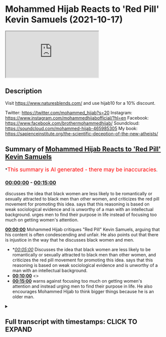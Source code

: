 # Mohammed Hijab Reacts to 'Red Pill' Kevin Samuels (2021-10-17)

<iframe loading='lazy' src='https://www.youtube.com/embed/V-77OQU9Ul8'></iframe>

## Description

Visit https://www.naturesblends.com/ and use hijab10 for a 10% discount. 

Twitter: https://twitter.com/mohammed_hijab?s=20
Instagram: https://www.instagram.com/mohammedhijabofficial/?hl=en
Facebook: https://www.facebook.com/brothermohammedhijab/
Soundcloud: https://soundcloud.com/mohammed-hijab-465985305
My book: https://sapienceinstitute.org/the-scientific-deception-of-the-new-atheists/

## Summary of [Mohammed Hijab Reacts to 'Red Pill' Kevin Samuels](https://www.youtube.com/watch?v=V-77OQU9Ul8)


*<span style="color:red; font-size:125%">This summary is AI generated - there may be inaccuracies</span>.

### [00:00:00](https://www.youtube.com/watch?v=V-77OQU9Ul8&t=0) - [00:15:00](https://www.youtube.com/watch?v=V-77OQU9Ul8&t=900)

 discusses the idea that black women are less likely to be romantically or sexually attracted to black men than other women, and criticizes the red pill movement for promoting this idea. says that this reasoning is based on weak sociological evidence and is unworthy of a man with an intellectual background. urges men to find their purpose in life instead of focusing too much on getting women's attention.

**[00:00:00](https://www.youtube.com/watch?v=V-77OQU9Ul8&t=0)** Mohammed Hijab critiques "Red Pill" Kevin Samuels, arguing that his content is often condescending and unfair. He also points out that there is injustice in the way that he discusses black women and men.
* **[00:05:00](https://www.youtube.com/watch?v=V-77OQU9Ul8&t=300)* Discusses the idea that black women are less likely to be romantically or sexually attracted to black men than other women, and criticizes the red pill movement for promoting this idea. says that this reasoning is based on weak sociological evidence and is unworthy of a man with an intellectual background.
* **[00:10:00](https://www.youtube.com/watch?v=V-77OQU9Ul8&t=600)** <>
* **[00:15:00](https://www.youtube.com/watch?v=V-77OQU9Ul8&t=900)** warns against focusing too much on getting women's attention and instead urging men to find their purpose in life. He also encourages Mohammed Hijab to think bigger things because he is an older man.

<details><summary><h2>Full transcript with timestamps: CLICK TO EXPAND</h2></summary>

[0:00:00](https://youtu.be/V-77OQU9Ul8?t=0) is the hijab 10  
[0:00:01](https://youtu.be/V-77OQU9Ul8?t=1) discount code for 10 percent discount on  
[0:00:03](https://youtu.be/V-77OQU9Ul8?t=3) a wide range of products including  
[0:00:05](https://youtu.be/V-77OQU9Ul8?t=5) premium ethiopian black seed products  
[0:00:08](https://youtu.be/V-77OQU9Ul8?t=8) go to kuala lude app in charlotte the  
[0:00:10](https://youtu.be/V-77OQU9Ul8?t=10) app tracks versus pages and time spent  
[0:00:13](https://youtu.be/V-77OQU9Ul8?t=13) reading and the verses to pages function  
[0:00:15](https://youtu.be/V-77OQU9Ul8?t=15) takes you from reading a few verses a  
[0:00:17](https://youtu.be/V-77OQU9Ul8?t=17) day to a few pages a day this project is  
[0:00:20](https://youtu.be/V-77OQU9Ul8?t=20) for the real enthusiasts if there's  
[0:00:22](https://youtu.be/V-77OQU9Ul8?t=22) enough of us out there this will become  
[0:00:24](https://youtu.be/V-77OQU9Ul8?t=24) the future of quran apps and support the  
[0:00:27](https://youtu.be/V-77OQU9Ul8?t=27) project if you can't inshallah may allah  
[0:00:28](https://youtu.be/V-77OQU9Ul8?t=28) bless  
[0:00:38](https://youtu.be/V-77OQU9Ul8?t=38) how are you guys doing today i'm going  
[0:00:40](https://youtu.be/V-77OQU9Ul8?t=40) to be reacting to a man referred to as  
[0:00:42](https://youtu.be/V-77OQU9Ul8?t=42) kevin samuels a man who's seen as one of  
[0:00:45](https://youtu.be/V-77OQU9Ul8?t=45) the most influential voices you could  
[0:00:46](https://youtu.be/V-77OQU9Ul8?t=46) even say the most influential voice in  
[0:00:49](https://youtu.be/V-77OQU9Ul8?t=49) what is referred to as the red pill  
[0:00:51](https://youtu.be/V-77OQU9Ul8?t=51) movement  
[0:00:52](https://youtu.be/V-77OQU9Ul8?t=52) now what is the red pill movement that  
[0:00:53](https://youtu.be/V-77OQU9Ul8?t=53) is another discussion for another day  
[0:00:55](https://youtu.be/V-77OQU9Ul8?t=55) but suffice it for me to say today that  
[0:00:57](https://youtu.be/V-77OQU9Ul8?t=57) this individual he has women come onto  
[0:00:59](https://youtu.be/V-77OQU9Ul8?t=59) his platforms like usually divorcees  
[0:01:01](https://youtu.be/V-77OQU9Ul8?t=61) single mothers women that have been  
[0:01:02](https://youtu.be/V-77OQU9Ul8?t=62) married before when they have had  
[0:01:04](https://youtu.be/V-77OQU9Ul8?t=64) relationships have have our children and  
[0:01:06](https://youtu.be/V-77OQU9Ul8?t=66) so on maybe over 30  
[0:01:08](https://youtu.be/V-77OQU9Ul8?t=68) and he proceeds to dismantling you could  
[0:01:10](https://youtu.be/V-77OQU9Ul8?t=70) say shutting down what is referred to at  
[0:01:12](https://youtu.be/V-77OQU9Ul8?t=72) least in the literature as  
[0:01:13](https://youtu.be/V-77OQU9Ul8?t=73) positive illusions that they may have of  
[0:01:15](https://youtu.be/V-77OQU9Ul8?t=75) the so-called  
[0:01:17](https://youtu.be/V-77OQU9Ul8?t=77) yes the so-called marriage market  
[0:01:20](https://youtu.be/V-77OQU9Ul8?t=80) he will deconstruct that he'll make them  
[0:01:22](https://youtu.be/V-77OQU9Ul8?t=82) see reason look to reason be more  
[0:01:24](https://youtu.be/V-77OQU9Ul8?t=84) realistic their expectations of marriage  
[0:01:26](https://youtu.be/V-77OQU9Ul8?t=86) and so on and he actually became  
[0:01:28](https://youtu.be/V-77OQU9Ul8?t=88) prominent on the internet after one  
[0:01:30](https://youtu.be/V-77OQU9Ul8?t=90) particular video what would you rank  
[0:01:31](https://youtu.be/V-77OQU9Ul8?t=91) yourself on a scale from one to ten you  
[0:01:33](https://youtu.be/V-77OQU9Ul8?t=93) cannot use seven  
[0:01:35](https://youtu.be/V-77OQU9Ul8?t=95) would i rate myself  
[0:01:36](https://youtu.be/V-77OQU9Ul8?t=96) just your face  
[0:01:38](https://youtu.be/V-77OQU9Ul8?t=98) uh my face when i wake up five but when  
[0:01:40](https://youtu.be/V-77OQU9Ul8?t=100) i put myself together six  
[0:01:42](https://youtu.be/V-77OQU9Ul8?t=102) okay  
[0:01:43](https://youtu.be/V-77OQU9Ul8?t=103) and how tall are you  
[0:01:46](https://youtu.be/V-77OQU9Ul8?t=106) five five dress size  
[0:01:48](https://youtu.be/V-77OQU9Ul8?t=108) i'm sorry your dress size  
[0:01:52](https://youtu.be/V-77OQU9Ul8?t=112) okay so that makes you  
[0:01:54](https://youtu.be/V-77OQU9Ul8?t=114) if you give yourself a five that's  
[0:01:56](https://youtu.be/V-77OQU9Ul8?t=116) average  
[0:01:58](https://youtu.be/V-77OQU9Ul8?t=118) yes  
[0:01:59](https://youtu.be/V-77OQU9Ul8?t=119) so average looking women  
[0:02:02](https://youtu.be/V-77OQU9Ul8?t=122) tend not to get  
[0:02:04](https://youtu.be/V-77OQU9Ul8?t=124) high earning men  
[0:02:08](https://youtu.be/V-77OQU9Ul8?t=128) they tend to get average men  
[0:02:13](https://youtu.be/V-77OQU9Ul8?t=133) so um did you did you i mean stop right  
[0:02:15](https://youtu.be/V-77OQU9Ul8?t=135) there stop right there  
[0:02:17](https://youtu.be/V-77OQU9Ul8?t=137) stop right there breathe and digest  
[0:02:22](https://youtu.be/V-77OQU9Ul8?t=142) you're 35 years old and you can look  
[0:02:25](https://youtu.be/V-77OQU9Ul8?t=145) around and see the world  
[0:02:28](https://youtu.be/V-77OQU9Ul8?t=148) you don't tend to see  
[0:02:29](https://youtu.be/V-77OQU9Ul8?t=149) higher earning men  
[0:02:31](https://youtu.be/V-77OQU9Ul8?t=151) with average looking women  
[0:02:35](https://youtu.be/V-77OQU9Ul8?t=155) off rip  
[0:02:37](https://youtu.be/V-77OQU9Ul8?t=157) if you do see them they got them they  
[0:02:39](https://youtu.be/V-77OQU9Ul8?t=159) got their average looking woman when  
[0:02:41](https://youtu.be/V-77OQU9Ul8?t=161) they were both really young and he built  
[0:02:43](https://youtu.be/V-77OQU9Ul8?t=163) his way up but a man earning the kind of  
[0:02:46](https://youtu.be/V-77OQU9Ul8?t=166) money you're talking about does not go  
[0:02:48](https://youtu.be/V-77OQU9Ul8?t=168) for an average looking woman  
[0:02:52](https://youtu.be/V-77OQU9Ul8?t=172) i mean my body is not average so but  
[0:02:56](https://youtu.be/V-77OQU9Ul8?t=176) ma'am you please don't make me say it  
[0:02:59](https://youtu.be/V-77OQU9Ul8?t=179) hey what  
[0:03:05](https://youtu.be/V-77OQU9Ul8?t=185) i really just wanted some advice i love  
[0:03:07](https://youtu.be/V-77OQU9Ul8?t=187) you i'm giving you i'm giving you advice  
[0:03:09](https://youtu.be/V-77OQU9Ul8?t=189) but you're not taking it  
[0:03:10](https://youtu.be/V-77OQU9Ul8?t=190) the advice is man ma'am  
[0:03:13](https://youtu.be/V-77OQU9Ul8?t=193) you're average looking at best  
[0:03:16](https://youtu.be/V-77OQU9Ul8?t=196) i'm taking it in but okay but you're not  
[0:03:19](https://youtu.be/V-77OQU9Ul8?t=199) accepting the fact that  
[0:03:21](https://youtu.be/V-77OQU9Ul8?t=201) okay  
[0:03:22](https://youtu.be/V-77OQU9Ul8?t=202) right so we've just seen what kind of  
[0:03:24](https://youtu.be/V-77OQU9Ul8?t=204) flavor that his content has to offer now  
[0:03:27](https://youtu.be/V-77OQU9Ul8?t=207) of course for better or for worse  
[0:03:29](https://youtu.be/V-77OQU9Ul8?t=209) this can be very uncomfortable watching  
[0:03:31](https://youtu.be/V-77OQU9Ul8?t=211) to be honest with you putting women in a  
[0:03:32](https://youtu.be/V-77OQU9Ul8?t=212) spot like that speaking to them publicly  
[0:03:34](https://youtu.be/V-77OQU9Ul8?t=214) like that you know sometimes quite  
[0:03:36](https://youtu.be/V-77OQU9Ul8?t=216) condescendingly like that  
[0:03:38](https://youtu.be/V-77OQU9Ul8?t=218) but on the other hand you could argue  
[0:03:39](https://youtu.be/V-77OQU9Ul8?t=219) that as ignoble as it may seem on the  
[0:03:42](https://youtu.be/V-77OQU9Ul8?t=222) face on prima facie value that in fact  
[0:03:45](https://youtu.be/V-77OQU9Ul8?t=225) that this serves some kind of noble  
[0:03:46](https://youtu.be/V-77OQU9Ul8?t=226) functionality and yes i do agree that  
[0:03:49](https://youtu.be/V-77OQU9Ul8?t=229) there are many delusions of grandeur  
[0:03:51](https://youtu.be/V-77OQU9Ul8?t=231) that men and or women more do have  
[0:03:53](https://youtu.be/V-77OQU9Ul8?t=233) uh when it comes to the so-called  
[0:03:55](https://youtu.be/V-77OQU9Ul8?t=235) marriage market and sometimes this can  
[0:03:57](https://youtu.be/V-77OQU9Ul8?t=237) be very detrimental many more and more  
[0:03:59](https://youtu.be/V-77OQU9Ul8?t=239) people are dying alone as he puts it  
[0:04:01](https://youtu.be/V-77OQU9Ul8?t=241) it's true yes some more and more people  
[0:04:03](https://youtu.be/V-77OQU9Ul8?t=243) are dying alone because they cannot come  
[0:04:05](https://youtu.be/V-77OQU9Ul8?t=245) to terms with the fact that their  
[0:04:07](https://youtu.be/V-77OQU9Ul8?t=247) circumstances have changed that means  
[0:04:10](https://youtu.be/V-77OQU9Ul8?t=250) that their options the pool of  
[0:04:11](https://youtu.be/V-77OQU9Ul8?t=251) candidates that they can marry has also  
[0:04:14](https://youtu.be/V-77OQU9Ul8?t=254) been limited this is the truth this is  
[0:04:16](https://youtu.be/V-77OQU9Ul8?t=256) the reality this is the demographic  
[0:04:18](https://youtu.be/V-77OQU9Ul8?t=258) truth however having said this i must  
[0:04:20](https://youtu.be/V-77OQU9Ul8?t=260) say i must put forward now as a point of  
[0:04:23](https://youtu.be/V-77OQU9Ul8?t=263) criticism constructive  
[0:04:24](https://youtu.be/V-77OQU9Ul8?t=264) criticism to mr samuels that in fact i  
[0:04:27](https://youtu.be/V-77OQU9Ul8?t=267) believe from watching his content and  
[0:04:30](https://youtu.be/V-77OQU9Ul8?t=270) seeing what he has to say although  
[0:04:31](https://youtu.be/V-77OQU9Ul8?t=271) there's great benefit of course there is  
[0:04:32](https://youtu.be/V-77OQU9Ul8?t=272) yes there is that there is also  
[0:04:34](https://youtu.be/V-77OQU9Ul8?t=274) injustice and that is a strong word to  
[0:04:36](https://youtu.be/V-77OQU9Ul8?t=276) use but it's unfair it's unfair the way  
[0:04:39](https://youtu.be/V-77OQU9Ul8?t=279) he puts the onus on black women and does  
[0:04:43](https://youtu.be/V-77OQU9Ul8?t=283) not put such an onus or even a  
[0:04:45](https://youtu.be/V-77OQU9Ul8?t=285) comparable level  
[0:04:47](https://youtu.be/V-77OQU9Ul8?t=287) of responsibility on black men or other  
[0:04:49](https://youtu.be/V-77OQU9Ul8?t=289) kinds of men  
[0:04:51](https://youtu.be/V-77OQU9Ul8?t=291) now  
[0:04:52](https://youtu.be/V-77OQU9Ul8?t=292) to be honest with you i  
[0:04:54](https://youtu.be/V-77OQU9Ul8?t=294) kind of looked at this first when i saw  
[0:04:56](https://youtu.be/V-77OQU9Ul8?t=296) a community community post that he had  
[0:04:58](https://youtu.be/V-77OQU9Ul8?t=298) put up recently on his channel whereby  
[0:05:00](https://youtu.be/V-77OQU9Ul8?t=300) he kind of looks at the demographic data  
[0:05:02](https://youtu.be/V-77OQU9Ul8?t=302) i think this is something that was  
[0:05:03](https://youtu.be/V-77OQU9Ul8?t=303) produced by the times  
[0:05:05](https://youtu.be/V-77OQU9Ul8?t=305) and  
[0:05:06](https://youtu.be/V-77OQU9Ul8?t=306) he shows that well black women are most  
[0:05:08](https://youtu.be/V-77OQU9Ul8?t=308) likely to be single and this goes in  
[0:05:12](https://youtu.be/V-77OQU9Ul8?t=312) line with his grand narrative his meta  
[0:05:14](https://youtu.be/V-77OQU9Ul8?t=314) narrative or his hypo hypothesis or  
[0:05:16](https://youtu.be/V-77OQU9Ul8?t=316) thesis  
[0:05:17](https://youtu.be/V-77OQU9Ul8?t=317) grand thesis that it's because of black  
[0:05:20](https://youtu.be/V-77OQU9Ul8?t=320) women's behavior potentially or their  
[0:05:22](https://youtu.be/V-77OQU9Ul8?t=322) attitudes that this is the case i must  
[0:05:25](https://youtu.be/V-77OQU9Ul8?t=325) say sociologically this is an extremely  
[0:05:28](https://youtu.be/V-77OQU9Ul8?t=328) weak  
[0:05:28](https://youtu.be/V-77OQU9Ul8?t=328) extremely weak pathetic i have to say  
[0:05:30](https://youtu.be/V-77OQU9Ul8?t=330) sorry to say it's kevin yeah listen to  
[0:05:32](https://youtu.be/V-77OQU9Ul8?t=332) me this is a pathetic sociological  
[0:05:35](https://youtu.be/V-77OQU9Ul8?t=335) approach  
[0:05:36](https://youtu.be/V-77OQU9Ul8?t=336) and this is a criticism of the red pill  
[0:05:38](https://youtu.be/V-77OQU9Ul8?t=338) movement and criticism of you because  
[0:05:40](https://youtu.be/V-77OQU9Ul8?t=340) quite frankly yes you attack feminism  
[0:05:41](https://youtu.be/V-77OQU9Ul8?t=341) and yes i attack feminism we attack  
[0:05:44](https://youtu.be/V-77OQU9Ul8?t=344) feminism why is this problematic the  
[0:05:46](https://youtu.be/V-77OQU9Ul8?t=346) reason why this is problematic kevin  
[0:05:48](https://youtu.be/V-77OQU9Ul8?t=348) listen to me is because there are myriad  
[0:05:51](https://youtu.be/V-77OQU9Ul8?t=351) reasons  
[0:05:52](https://youtu.be/V-77OQU9Ul8?t=352) why black women might be more  
[0:05:54](https://youtu.be/V-77OQU9Ul8?t=354) disadvantaged in the first instance in  
[0:05:56](https://youtu.be/V-77OQU9Ul8?t=356) terms of selecting black men we know  
[0:05:59](https://youtu.be/V-77OQU9Ul8?t=359) because of the system and otherwise the  
[0:06:00](https://youtu.be/V-77OQU9Ul8?t=360) system the way the system is the way  
[0:06:03](https://youtu.be/V-77OQU9Ul8?t=363) this uh but because of all these reasons  
[0:06:05](https://youtu.be/V-77OQU9Ul8?t=365) black men are more likely to be  
[0:06:06](https://youtu.be/V-77OQU9Ul8?t=366) incarcerated they are more likely to be  
[0:06:08](https://youtu.be/V-77OQU9Ul8?t=368) dead they are more likely to be  
[0:06:10](https://youtu.be/V-77OQU9Ul8?t=370) unemployed  
[0:06:12](https://youtu.be/V-77OQU9Ul8?t=372) for socio-economic reasons for  
[0:06:13](https://youtu.be/V-77OQU9Ul8?t=373) historical reasons yes yes yes i am not  
[0:06:16](https://youtu.be/V-77OQU9Ul8?t=376) denying that  
[0:06:17](https://youtu.be/V-77OQU9Ul8?t=377) but the fact that these myriad reasons  
[0:06:20](https://youtu.be/V-77OQU9Ul8?t=380) exist in the first place means that the  
[0:06:22](https://youtu.be/V-77OQU9Ul8?t=382) pool of  
[0:06:24](https://youtu.be/V-77OQU9Ul8?t=384) uh selected or pro you know preferred  
[0:06:27](https://youtu.be/V-77OQU9Ul8?t=387) partners for black women who for the  
[0:06:28](https://youtu.be/V-77OQU9Ul8?t=388) most part as the literature shows that  
[0:06:30](https://youtu.be/V-77OQU9Ul8?t=390) i'm sure you're aware of it prefer black  
[0:06:32](https://youtu.be/V-77OQU9Ul8?t=392) men would become narrowed  
[0:06:34](https://youtu.be/V-77OQU9Ul8?t=394) therefore you cannot it's unjust for you  
[0:06:36](https://youtu.be/V-77OQU9Ul8?t=396) to say that the reason why is because of  
[0:06:38](https://youtu.be/V-77OQU9Ul8?t=398) their attitude even further i'm not  
[0:06:40](https://youtu.be/V-77OQU9Ul8?t=400) saying you said this by the way but that  
[0:06:42](https://youtu.be/V-77OQU9Ul8?t=402) is the inference quite frankly  
[0:06:44](https://youtu.be/V-77OQU9Ul8?t=404) definitely based on the reading of the  
[0:06:46](https://youtu.be/V-77OQU9Ul8?t=406) main body of work that you have  
[0:06:48](https://youtu.be/V-77OQU9Ul8?t=408) that's the first thing the second thing  
[0:06:49](https://youtu.be/V-77OQU9Ul8?t=409) is i came across something quite  
[0:06:51](https://youtu.be/V-77OQU9Ul8?t=411) disturbing i have to say kevin this was  
[0:06:53](https://youtu.be/V-77OQU9Ul8?t=413) disturbing and it made me look at you in  
[0:06:54](https://youtu.be/V-77OQU9Ul8?t=414) a different way it made me look at you  
[0:06:56](https://youtu.be/V-77OQU9Ul8?t=416) in a different light and i was very very  
[0:06:58](https://youtu.be/V-77OQU9Ul8?t=418) disappointed it was a clip in particular  
[0:07:02](https://youtu.be/V-77OQU9Ul8?t=422) where you refer to black women in  
[0:07:04](https://youtu.be/V-77OQU9Ul8?t=424) general  
[0:07:06](https://youtu.be/V-77OQU9Ul8?t=426) as less aesthetically attractive than  
[0:07:09](https://youtu.be/V-77OQU9Ul8?t=429) other types of women let's take a look  
[0:07:10](https://youtu.be/V-77OQU9Ul8?t=430) at this  
[0:07:11](https://youtu.be/V-77OQU9Ul8?t=431) clip and look at what they and that's  
[0:07:13](https://youtu.be/V-77OQU9Ul8?t=433) the thing  
[0:07:15](https://youtu.be/V-77OQU9Ul8?t=435) you can they're in the same you know  
[0:07:17](https://youtu.be/V-77OQU9Ul8?t=437) beauty is subjective that's that's  
[0:07:19](https://youtu.be/V-77OQU9Ul8?t=439) another fallacy beauty is not subjective  
[0:07:21](https://youtu.be/V-77OQU9Ul8?t=441) that's what's going on that's why we  
[0:07:23](https://youtu.be/V-77OQU9Ul8?t=443) have the that's why we have the golden  
[0:07:25](https://youtu.be/V-77OQU9Ul8?t=445) ratio the fibonacci equations you can  
[0:07:27](https://youtu.be/V-77OQU9Ul8?t=447) look at facial symmetry and see that  
[0:07:28](https://youtu.be/V-77OQU9Ul8?t=448) that's right beautiful people you can  
[0:07:30](https://youtu.be/V-77OQU9Ul8?t=450) map you can map their facial structure  
[0:07:32](https://youtu.be/V-77OQU9Ul8?t=452) and if it goes to a mathematical  
[0:07:34](https://youtu.be/V-77OQU9Ul8?t=454) calculation oh yeah beauty is universal  
[0:07:38](https://youtu.be/V-77OQU9Ul8?t=458) and the thing is  
[0:07:39](https://youtu.be/V-77OQU9Ul8?t=459) we're talking about black women they are  
[0:07:41](https://youtu.be/V-77OQU9Ul8?t=461) on the opposite end of the spectrum on  
[0:07:44](https://youtu.be/V-77OQU9Ul8?t=464) all ranks facial symmetry even to the  
[0:07:47](https://youtu.be/V-77OQU9Ul8?t=467) way to black women are starting to look  
[0:07:49](https://youtu.be/V-77OQU9Ul8?t=469) more masculine  
[0:07:51](https://youtu.be/V-77OQU9Ul8?t=471) and this one you start putting on  
[0:07:52](https://youtu.be/V-77OQU9Ul8?t=472) additional makeup and you know  
[0:07:55](https://youtu.be/V-77OQU9Ul8?t=475) weave and all those other kind of stuff  
[0:07:56](https://youtu.be/V-77OQU9Ul8?t=476) to where guys are just saying damn and  
[0:07:58](https://youtu.be/V-77OQU9Ul8?t=478) you're not even going to the gym no  
[0:08:00](https://youtu.be/V-77OQU9Ul8?t=480) trying to keep yourself in shape and you  
[0:08:02](https://youtu.be/V-77OQU9Ul8?t=482) don't have a good attitude i would  
[0:08:04](https://youtu.be/V-77OQU9Ul8?t=484) rather not i have to say kevin this is  
[0:08:06](https://youtu.be/V-77OQU9Ul8?t=486) absolutely diabolical  
[0:08:08](https://youtu.be/V-77OQU9Ul8?t=488) i am absolutely astounded that you a man  
[0:08:12](https://youtu.be/V-77OQU9Ul8?t=492) that i thought was quite an intellectual  
[0:08:14](https://youtu.be/V-77OQU9Ul8?t=494) man who is meant to be the leading  
[0:08:16](https://youtu.be/V-77OQU9Ul8?t=496) voice for the red pill movement that you  
[0:08:18](https://youtu.be/V-77OQU9Ul8?t=498) could make such a ridiculous pathetic  
[0:08:20](https://youtu.be/V-77OQU9Ul8?t=500) argument it's absolutely  
[0:08:23](https://youtu.be/V-77OQU9Ul8?t=503) disgusting i have to say  
[0:08:25](https://youtu.be/V-77OQU9Ul8?t=505) why it's a colonial mindset you have  
[0:08:27](https://youtu.be/V-77OQU9Ul8?t=507) kevin  
[0:08:28](https://youtu.be/V-77OQU9Ul8?t=508) why would you generalize black women in  
[0:08:30](https://youtu.be/V-77OQU9Ul8?t=510) such a way  
[0:08:31](https://youtu.be/V-77OQU9Ul8?t=511) to think that they uh  
[0:08:33](https://youtu.be/V-77OQU9Ul8?t=513) on the other side of the spectrum how  
[0:08:36](https://youtu.be/V-77OQU9Ul8?t=516) dare you actually quite frankly how dare  
[0:08:37](https://youtu.be/V-77OQU9Ul8?t=517) you speak of black women like that and i  
[0:08:39](https://youtu.be/V-77OQU9Ul8?t=519) will say how dare you say that how dare  
[0:08:42](https://youtu.be/V-77OQU9Ul8?t=522) you say that i don't care if you're  
[0:08:43](https://youtu.be/V-77OQU9Ul8?t=523) black and i'm an arab and i'm middle  
[0:08:45](https://youtu.be/V-77OQU9Ul8?t=525) eastern but i will say how dare you  
[0:08:47](https://youtu.be/V-77OQU9Ul8?t=527) because quite frankly the reasoning you  
[0:08:49](https://youtu.be/V-77OQU9Ul8?t=529) gave would be pathetic reasoning on the  
[0:08:52](https://youtu.be/V-77OQU9Ul8?t=532) standard of even what we call gcse  
[0:08:54](https://youtu.be/V-77OQU9Ul8?t=534) students which our students are 15 16  
[0:08:56](https://youtu.be/V-77OQU9Ul8?t=536) years old kevin samuels  
[0:08:58](https://youtu.be/V-77OQU9Ul8?t=538) golden mean  
[0:09:00](https://youtu.be/V-77OQU9Ul8?t=540) golden mean is that what you're really  
[0:09:02](https://youtu.be/V-77OQU9Ul8?t=542) saying to me right now kevin samuels  
[0:09:04](https://youtu.be/V-77OQU9Ul8?t=544) golden mean you know in the 19th century  
[0:09:07](https://youtu.be/V-77OQU9Ul8?t=547) almost all of these studies that were  
[0:09:10](https://youtu.be/V-77OQU9Ul8?t=550) done relating to the golden meanest  
[0:09:12](https://youtu.be/V-77OQU9Ul8?t=552) link to aesthetic beauty have been  
[0:09:15](https://youtu.be/V-77OQU9Ul8?t=555) inclusive  
[0:09:17](https://youtu.be/V-77OQU9Ul8?t=557) go and look this up yourself now i don't  
[0:09:19](https://youtu.be/V-77OQU9Ul8?t=559) even know how you are doing this let's  
[0:09:22](https://youtu.be/V-77OQU9Ul8?t=562) let's let's step back a second are you  
[0:09:24](https://youtu.be/V-77OQU9Ul8?t=564) what is the postulation that the women  
[0:09:26](https://youtu.be/V-77OQU9Ul8?t=566) that are more symmetrical  
[0:09:28](https://youtu.be/V-77OQU9Ul8?t=568) will stimulate  
[0:09:30](https://youtu.be/V-77OQU9Ul8?t=570) what system of a man are you talking  
[0:09:32](https://youtu.be/V-77OQU9Ul8?t=572) about the testosterone system are you  
[0:09:34](https://youtu.be/V-77OQU9Ul8?t=574) talking about the oxytocin system are  
[0:09:35](https://youtu.be/V-77OQU9Ul8?t=575) you talking about the dopamine system  
[0:09:37](https://youtu.be/V-77OQU9Ul8?t=577) what system in particular  
[0:09:39](https://youtu.be/V-77OQU9Ul8?t=579) are less likely to have induce what  
[0:09:41](https://youtu.be/V-77OQU9Ul8?t=581) romantic love sexual arousal for men  
[0:09:45](https://youtu.be/V-77OQU9Ul8?t=585) what is your argument exactly you're  
[0:09:47](https://youtu.be/V-77OQU9Ul8?t=587) saying it's an objective fact do you  
[0:09:49](https://youtu.be/V-77OQU9Ul8?t=589) even know what objective fact is  
[0:09:51](https://youtu.be/V-77OQU9Ul8?t=591) this is pathetic this is academic  
[0:09:54](https://youtu.be/V-77OQU9Ul8?t=594) failure my friend and if this is the  
[0:09:56](https://youtu.be/V-77OQU9Ul8?t=596) level that you're bringing to the table  
[0:09:59](https://youtu.be/V-77OQU9Ul8?t=599) then you are low value in terms of  
[0:10:01](https://youtu.be/V-77OQU9Ul8?t=601) intellectual ability low value man you  
[0:10:03](https://youtu.be/V-77OQU9Ul8?t=603) are that you're a low value man you are  
[0:10:05](https://youtu.be/V-77OQU9Ul8?t=605) you call yourself a nine out of ten  
[0:10:07](https://youtu.be/V-77OQU9Ul8?t=607) you're not a nine out of ten in  
[0:10:09](https://youtu.be/V-77OQU9Ul8?t=609) intellectual ability if you're gonna  
[0:10:10](https://youtu.be/V-77OQU9Ul8?t=610) throw black women under the bus just  
[0:10:12](https://youtu.be/V-77OQU9Ul8?t=612) like this you're not  
[0:10:14](https://youtu.be/V-77OQU9Ul8?t=614) now i have to say something else  
[0:10:17](https://youtu.be/V-77OQU9Ul8?t=617) having said this  
[0:10:18](https://youtu.be/V-77OQU9Ul8?t=618) i will say to you  
[0:10:20](https://youtu.be/V-77OQU9Ul8?t=620) that the whole  
[0:10:22](https://youtu.be/V-77OQU9Ul8?t=622) mantra  
[0:10:23](https://youtu.be/V-77OQU9Ul8?t=623) or the whole  
[0:10:25](https://youtu.be/V-77OQU9Ul8?t=625) premise of the red pill idea what the  
[0:10:27](https://youtu.be/V-77OQU9Ul8?t=627) man has to see himself as the prize  
[0:10:30](https://youtu.be/V-77OQU9Ul8?t=630) diminishing i have to say a trivializing  
[0:10:32](https://youtu.be/V-77OQU9Ul8?t=632) i have to say of the reciprocal element  
[0:10:34](https://youtu.be/V-77OQU9Ul8?t=634) of the relationship  
[0:10:36](https://youtu.be/V-77OQU9Ul8?t=636) a denial i have to say or even a  
[0:10:39](https://youtu.be/V-77OQU9Ul8?t=639) minimizing i must say  
[0:10:41](https://youtu.be/V-77OQU9Ul8?t=641) of male responsibility male black  
[0:10:44](https://youtu.be/V-77OQU9Ul8?t=644) responsibility is something which will  
[0:10:45](https://youtu.be/V-77OQU9Ul8?t=645) create  
[0:10:47](https://youtu.be/V-77OQU9Ul8?t=647) unstable families listen to me it will  
[0:10:50](https://youtu.be/V-77OQU9Ul8?t=650) destabilize  
[0:10:52](https://youtu.be/V-77OQU9Ul8?t=652) it will destabilize the black community  
[0:10:54](https://youtu.be/V-77OQU9Ul8?t=654) more than these the cia and the fbi and  
[0:10:57](https://youtu.be/V-77OQU9Ul8?t=657) the who  
[0:10:58](https://youtu.be/V-77OQU9Ul8?t=658) want to destabilize it already you're  
[0:11:00](https://youtu.be/V-77OQU9Ul8?t=660) destabilizing your own community from  
[0:11:02](https://youtu.be/V-77OQU9Ul8?t=662) within telling men  
[0:11:04](https://youtu.be/V-77OQU9Ul8?t=664) increase their body counts really this  
[0:11:05](https://youtu.be/V-77OQU9Ul8?t=665) is the message is this the message  
[0:11:07](https://youtu.be/V-77OQU9Ul8?t=667) increase the body counts and all these  
[0:11:08](https://youtu.be/V-77OQU9Ul8?t=668) kinds of things and we have muslim men  
[0:11:10](https://youtu.be/V-77OQU9Ul8?t=670) in our community following this kind of  
[0:11:12](https://youtu.be/V-77OQU9Ul8?t=672) nonsense thinking that this is kind of a  
[0:11:14](https://youtu.be/V-77OQU9Ul8?t=674) refreshing  
[0:11:15](https://youtu.be/V-77OQU9Ul8?t=675) other opinion to the feminist movement a  
[0:11:17](https://youtu.be/V-77OQU9Ul8?t=677) reaction is to the feminist movement  
[0:11:18](https://youtu.be/V-77OQU9Ul8?t=678) this is not something we as the muslims  
[0:11:20](https://youtu.be/V-77OQU9Ul8?t=680) will ever subscribe to and should never  
[0:11:23](https://youtu.be/V-77OQU9Ul8?t=683) describe subscribe to because quite  
[0:11:24](https://youtu.be/V-77OQU9Ul8?t=684) frankly it's a pickup artist culture my  
[0:11:27](https://youtu.be/V-77OQU9Ul8?t=687) friend yeah you have i i call you now  
[0:11:30](https://youtu.be/V-77OQU9Ul8?t=690) kevin samuels to a better system yes i  
[0:11:33](https://youtu.be/V-77OQU9Ul8?t=693) make this invitation to i give this  
[0:11:35](https://youtu.be/V-77OQU9Ul8?t=695) invitation to you directly instead of  
[0:11:39](https://youtu.be/V-77OQU9Ul8?t=699) putting your hopes in raising your money  
[0:11:41](https://youtu.be/V-77OQU9Ul8?t=701) and income and telling other people to  
[0:11:43](https://youtu.be/V-77OQU9Ul8?t=703) do i'm not saying don't make money make  
[0:11:44](https://youtu.be/V-77OQU9Ul8?t=704) your money but don't value yourself  
[0:11:47](https://youtu.be/V-77OQU9Ul8?t=707) highly based on economic indicators as  
[0:11:49](https://youtu.be/V-77OQU9Ul8?t=709) you have indicated in other videos that  
[0:11:50](https://youtu.be/V-77OQU9Ul8?t=710) this is mainly the thing to do make ten  
[0:11:53](https://youtu.be/V-77OQU9Ul8?t=713) thousand pounds a month or do this ten  
[0:11:54](https://youtu.be/V-77OQU9Ul8?t=714) thousand dollars i should say this is  
[0:11:56](https://youtu.be/V-77OQU9Ul8?t=716) not the way to create high value  
[0:11:59](https://youtu.be/V-77OQU9Ul8?t=719) people in the black community or in the  
[0:12:00](https://youtu.be/V-77OQU9Ul8?t=720) american community or in the world the  
[0:12:02](https://youtu.be/V-77OQU9Ul8?t=722) way to create high value  
[0:12:05](https://youtu.be/V-77OQU9Ul8?t=725) yes high value men is that men that know  
[0:12:08](https://youtu.be/V-77OQU9Ul8?t=728) their purpose and let me tell you  
[0:12:09](https://youtu.be/V-77OQU9Ul8?t=729) something it's not just men that should  
[0:12:11](https://youtu.be/V-77OQU9Ul8?t=731) know their purpose it's women that  
[0:12:12](https://youtu.be/V-77OQU9Ul8?t=732) should know their purpose as well you  
[0:12:13](https://youtu.be/V-77OQU9Ul8?t=733) know what the purpose is is to worship  
[0:12:15](https://youtu.be/V-77OQU9Ul8?t=735) the creator not the creation  
[0:12:18](https://youtu.be/V-77OQU9Ul8?t=738) you're a christian i know samuel you  
[0:12:19](https://youtu.be/V-77OQU9Ul8?t=739) worship a middle eastern man  
[0:12:21](https://youtu.be/V-77OQU9Ul8?t=741) quite frankly  
[0:12:23](https://youtu.be/V-77OQU9Ul8?t=743) you might be thinking what's this arab  
[0:12:24](https://youtu.be/V-77OQU9Ul8?t=744) doing telling me what to do and i'm not  
[0:12:25](https://youtu.be/V-77OQU9Ul8?t=745) saying that you are thinking that maybe  
[0:12:26](https://youtu.be/V-77OQU9Ul8?t=746) you're not thinking that maybe some of  
[0:12:28](https://youtu.be/V-77OQU9Ul8?t=748) your followers are saying what this  
[0:12:29](https://youtu.be/V-77OQU9Ul8?t=749) middle eastern was here arab telling me  
[0:12:30](https://youtu.be/V-77OQU9Ul8?t=750) what to do a lot of the people in the  
[0:12:32](https://youtu.be/V-77OQU9Ul8?t=752) black community worship a middle eastern  
[0:12:33](https://youtu.be/V-77OQU9Ul8?t=753) man which is jesus christ we're saying  
[0:12:36](https://youtu.be/V-77OQU9Ul8?t=756) keep away from this worship of men and  
[0:12:38](https://youtu.be/V-77OQU9Ul8?t=758) statues and actually worship the creator  
[0:12:40](https://youtu.be/V-77OQU9Ul8?t=760) and in terms of the problems the  
[0:12:43](https://youtu.be/V-77OQU9Ul8?t=763) institutionalized problems that you'll  
[0:12:44](https://youtu.be/V-77OQU9Ul8?t=764) find then the black community loudness  
[0:12:45](https://youtu.be/V-77OQU9Ul8?t=765) specifically deal with the so-called  
[0:12:47](https://youtu.be/V-77OQU9Ul8?t=767) marriage market then i have to say  
[0:12:48](https://youtu.be/V-77OQU9Ul8?t=768) pollution is actually something which  
[0:12:50](https://youtu.be/V-77OQU9Ul8?t=770) seemingly on the face of it will solve  
[0:12:52](https://youtu.be/V-77OQU9Ul8?t=772) your demographic dilemma  
[0:12:54](https://youtu.be/V-77OQU9Ul8?t=774) how do you absorb such women  
[0:12:56](https://youtu.be/V-77OQU9Ul8?t=776) who are otherwise  
[0:12:58](https://youtu.be/V-77OQU9Ul8?t=778) uh will die alone in your words how do  
[0:13:00](https://youtu.be/V-77OQU9Ul8?t=780) you absorb them into the marriage  
[0:13:02](https://youtu.be/V-77OQU9Ul8?t=782) markets  
[0:13:03](https://youtu.be/V-77OQU9Ul8?t=783) and allow them to marry high value in  
[0:13:05](https://youtu.be/V-77OQU9Ul8?t=785) your understanding material is  
[0:13:06](https://youtu.be/V-77OQU9Ul8?t=786) capitalistic understanding your uh  
[0:13:09](https://youtu.be/V-77OQU9Ul8?t=789) supply side economics type understanding  
[0:13:10](https://youtu.be/V-77OQU9Ul8?t=790) of what high value how do you absorb  
[0:13:13](https://youtu.be/V-77OQU9Ul8?t=793) them the best way to absorb them is to  
[0:13:15](https://youtu.be/V-77OQU9Ul8?t=795) pair them with a man who's already  
[0:13:16](https://youtu.be/V-77OQU9Ul8?t=796) paired through an institution which is  
[0:13:18](https://youtu.be/V-77OQU9Ul8?t=798) ancient and has bulletproof testing  
[0:13:21](https://youtu.be/V-77OQU9Ul8?t=801) which ensures rights of men and women  
[0:13:23](https://youtu.be/V-77OQU9Ul8?t=803) which is the politicians institution in  
[0:13:25](https://youtu.be/V-77OQU9Ul8?t=805) the islamic system now i say these are  
[0:13:27](https://youtu.be/V-77OQU9Ul8?t=807) solutions you you have a purpose and  
[0:13:29](https://youtu.be/V-77OQU9Ul8?t=809) you're not going to get men and or women  
[0:13:31](https://youtu.be/V-77OQU9Ul8?t=811) to do what you want them to do unless  
[0:13:33](https://youtu.be/V-77OQU9Ul8?t=813) you have a greater purpose then do you  
[0:13:35](https://youtu.be/V-77OQU9Ul8?t=815) want to die alone do you want to die  
[0:13:37](https://youtu.be/V-77OQU9Ul8?t=817) alone  
[0:13:38](https://youtu.be/V-77OQU9Ul8?t=818) some women i tell you will want to die  
[0:13:40](https://youtu.be/V-77OQU9Ul8?t=820) alone  
[0:13:41](https://youtu.be/V-77OQU9Ul8?t=821) who is that the best you can do kevin  
[0:13:44](https://youtu.be/V-77OQU9Ul8?t=824) samuels we say no it's not about whether  
[0:13:46](https://youtu.be/V-77OQU9Ul8?t=826) you want to die alone that should not be  
[0:13:48](https://youtu.be/V-77OQU9Ul8?t=828) the ultimate incentive the ultimate  
[0:13:50](https://youtu.be/V-77OQU9Ul8?t=830) incentive kevin samuels is the purpose  
[0:13:52](https://youtu.be/V-77OQU9Ul8?t=832) of life and the purpose of life is to  
[0:13:54](https://youtu.be/V-77OQU9Ul8?t=834) worship one god not the middle eastern  
[0:13:55](https://youtu.be/V-77OQU9Ul8?t=835) man not the chinese man not the black  
[0:13:57](https://youtu.be/V-77OQU9Ul8?t=837) man not the white man to worship one god  
[0:13:59](https://youtu.be/V-77OQU9Ul8?t=839) and then to have a family a stable  
[0:14:01](https://youtu.be/V-77OQU9Ul8?t=841) family  
[0:14:02](https://youtu.be/V-77OQU9Ul8?t=842) that complies by that reality  
[0:14:05](https://youtu.be/V-77OQU9Ul8?t=845) yes that metaphysic yes that religious  
[0:14:08](https://youtu.be/V-77OQU9Ul8?t=848) metaphysic and that will incentivize and  
[0:14:11](https://youtu.be/V-77OQU9Ul8?t=851) that has not just that will we have a  
[0:14:13](https://youtu.be/V-77OQU9Ul8?t=853) track record my friend thousand four  
[0:14:14](https://youtu.be/V-77OQU9Ul8?t=854) hundred years in fact even further than  
[0:14:15](https://youtu.be/V-77OQU9Ul8?t=855) that going back to the other  
[0:14:17](https://youtu.be/V-77OQU9Ul8?t=857) dispensations the previous dispensations  
[0:14:20](https://youtu.be/V-77OQU9Ul8?t=860) that this will incentivize the spiritual  
[0:14:23](https://youtu.be/V-77OQU9Ul8?t=863) incentivization is more  
[0:14:26](https://youtu.be/V-77OQU9Ul8?t=866) uh is more motivating than almost  
[0:14:29](https://youtu.be/V-77OQU9Ul8?t=869) anything you can provide you have a  
[0:14:31](https://youtu.be/V-77OQU9Ul8?t=871) spiritual motive a motivation  
[0:14:33](https://youtu.be/V-77OQU9Ul8?t=873) a religion with pure clean  
[0:14:35](https://youtu.be/V-77OQU9Ul8?t=875) structured guidelines sorry to say which  
[0:14:38](https://youtu.be/V-77OQU9Ul8?t=878) does not exist in the christian faith  
[0:14:40](https://youtu.be/V-77OQU9Ul8?t=880) and i'm going to say that  
[0:14:40](https://youtu.be/V-77OQU9Ul8?t=880) straightforwardly you don't have that  
[0:14:42](https://youtu.be/V-77OQU9Ul8?t=882) okay and then  
[0:14:44](https://youtu.be/V-77OQU9Ul8?t=884) you have families  
[0:14:46](https://youtu.be/V-77OQU9Ul8?t=886) which are stable and women that can be  
[0:14:48](https://youtu.be/V-77OQU9Ul8?t=888) absorbed into other  
[0:14:49](https://youtu.be/V-77OQU9Ul8?t=889) families  
[0:14:50](https://youtu.be/V-77OQU9Ul8?t=890) which will solve the demographic issue  
[0:14:52](https://youtu.be/V-77OQU9Ul8?t=892) but it all starts with purpose and kevin  
[0:14:54](https://youtu.be/V-77OQU9Ul8?t=894) samuels i have to say the parlance  
[0:14:56](https://youtu.be/V-77OQU9Ul8?t=896) uh and then the lexus of some of what  
[0:15:01](https://youtu.be/V-77OQU9Ul8?t=901) you say  
[0:15:02](https://youtu.be/V-77OQU9Ul8?t=902) in terms of  
[0:15:03](https://youtu.be/V-77OQU9Ul8?t=903) telling men just kind of giving them the  
[0:15:05](https://youtu.be/V-77OQU9Ul8?t=905) advice that you give them i don't think  
[0:15:07](https://youtu.be/V-77OQU9Ul8?t=907) will solve the issues in your country  
[0:15:09](https://youtu.be/V-77OQU9Ul8?t=909) and in your community listen to me kevin  
[0:15:11](https://youtu.be/V-77OQU9Ul8?t=911) samuels  
[0:15:12](https://youtu.be/V-77OQU9Ul8?t=912) tell the people  
[0:15:14](https://youtu.be/V-77OQU9Ul8?t=914) not it's not about the body count my  
[0:15:15](https://youtu.be/V-77OQU9Ul8?t=915) friend  
[0:15:16](https://youtu.be/V-77OQU9Ul8?t=916) it's not about the body count tell the  
[0:15:18](https://youtu.be/V-77OQU9Ul8?t=918) people to find their purpose in life  
[0:15:20](https://youtu.be/V-77OQU9Ul8?t=920) yeah and you and you for a man  
[0:15:23](https://youtu.be/V-77OQU9Ul8?t=923) who claims  
[0:15:24](https://youtu.be/V-77OQU9Ul8?t=924) or at least the movement itself itself  
[0:15:26](https://youtu.be/V-77OQU9Ul8?t=926) claims that the man should be deprived  
[0:15:28](https://youtu.be/V-77OQU9Ul8?t=928) and he shouldn't be thinking about it to  
[0:15:30](https://youtu.be/V-77OQU9Ul8?t=930) be honest you're focusing too much in my  
[0:15:31](https://youtu.be/V-77OQU9Ul8?t=931) opinion on getting women's attention  
[0:15:33](https://youtu.be/V-77OQU9Ul8?t=933) let's think about uh bigger things  
[0:15:35](https://youtu.be/V-77OQU9Ul8?t=935) because we're older men right now me and  
[0:15:37](https://youtu.be/V-77OQU9Ul8?t=937) you especially you salaam alaikum allah  
</details>